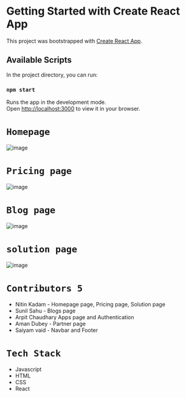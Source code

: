 # Getting Started with Create React App

This project was bootstrapped with [Create React App](https://github.com/facebook/create-react-app).

## Available Scripts

In the project directory, you can run:

### `npm start`

Runs the app in the development mode.\
Open [http://localhost:3000](http://localhost:3000) to view it in your browser.

# `Homepage`
![image](https://user-images.githubusercontent.com/99539536/180440088-ff79142f-f682-4552-8dc3-05cd3ef616fe.png)

# `Pricing page`
![image](https://user-images.githubusercontent.com/99539536/180440221-2d598080-7a8d-4af0-bad8-e3e2c0e8df95.png)

# `Blog page`
![image](https://user-images.githubusercontent.com/99539536/180440571-efcf370b-c62e-4517-9cbe-958853da2821.png)

# `solution page`
![image](https://user-images.githubusercontent.com/99539536/180440475-1be8a941-85e5-4dc5-94e3-2795be8f92e0.png)

# `Contributors 5`
<ul>
<li>Nitin Kadam - Homepage page, Pricing page, Solution page</li>
<li>Sunil Sahu - Blogs page</li>
<li>Arpit Chaudhary Apps page and Authentication</li>
<li>Aman Dubey - Partner page</li>
<li>Saiyam vaid - Navbar and Footer</li>
</ul>


# `Tech Stack`
<ul>
<li>Javascript</li>
<li>HTML</li>
<li>CSS</li>
<li>React</li>
</ul>






